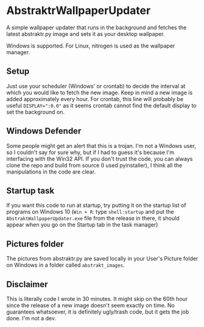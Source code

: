 # AbstraktrWallpaperUpdater

A simple wallpaper updater that runs in the background and fetches the latest abstraktr.py image and sets it as your desktop wallpaper.

Windows is supported. For Linux, nitrogen is used as the wallpaper manager.

## Setup

Just use your scheduler (Windows' or crontab) to decide the interval at which you would like to fetch the new image. Keep in mind a new image is added approximately every hour. For crontab, this line will probably be useful `DISPLAY=":0.0"` as it seems crontab cannot find the default display to set the background on.

## Windows Defender

Some people might get an alert that this is a trojan. I'm not a Windows user, so I couldn't say for sure why, but if I had to guess it's because I'm interfacing with the Win32 API. If you don't trust the code, you can always clone the repo and build from source (I used pyinstaller), I think all the manipulations in the code are clear.

## Startup task

If you want this code to run at startup, try putting it on the startup list of programs on Windows 10 (`Win + R`: type `shell:startup` and put the `AbstraktWallpaperUpdater.exe` file from the release in there, it should appear when you go on the Startup tab in the task manager)

## Pictures folder

The pictures from abstraktr.py are saved locally in your User's Picture folder on Windows in a folder called `abstrakt_images`.

## Disclaimer

This is literally code I wrote in 30 minutes. It might skip on the 60th hour since the release of a new image doesn't seem exactly on time. No guarantees whatsoever, it is definitely ugly/trash code, but it gets the job done. I'm not a dev.

